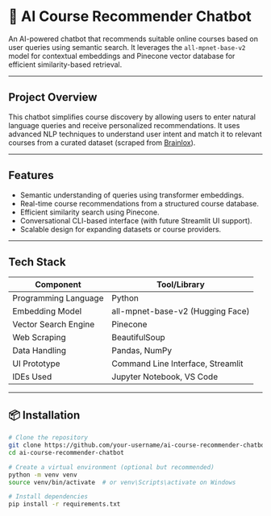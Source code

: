 # 🤖 AI Course Recommender Chatbot

An AI-powered chatbot that recommends suitable online courses based on user queries using semantic search. It leverages the `all-mpnet-base-v2` model for contextual embeddings and Pinecone vector database for efficient similarity-based retrieval.

---

## Project Overview

This chatbot simplifies course discovery by allowing users to enter natural language queries and receive personalized recommendations. It uses advanced NLP techniques to understand user intent and match it to relevant courses from a curated dataset (scraped from [Brainlox](https://brainlox.com)).

---

## Features

-  Semantic understanding of queries using transformer embeddings.
-  Real-time course recommendations from a structured course database.
-  Efficient similarity search using Pinecone.
-  Conversational CLI-based interface (with future Streamlit UI support).
-  Scalable design for expanding datasets or course providers.

---

## Tech Stack

| Component               | Tool/Library                        |
|------------------------|-------------------------------------|
| Programming Language   | Python                              |
| Embedding Model        | all-mpnet-base-v2 (Hugging Face)    |
| Vector Search Engine   | Pinecone                            |
| Web Scraping           | BeautifulSoup                       |
| Data Handling          | Pandas, NumPy                       |
| UI Prototype           | Command Line Interface, Streamlit   |
| IDEs Used              | Jupyter Notebook, VS Code           |

---

## 📦 Installation

```bash
# Clone the repository
git clone https://github.com/your-username/ai-course-recommender-chatbot.git
cd ai-course-recommender-chatbot

# Create a virtual environment (optional but recommended)
python -m venv venv
source venv/bin/activate  # or venv\Scripts\activate on Windows

# Install dependencies
pip install -r requirements.txt
